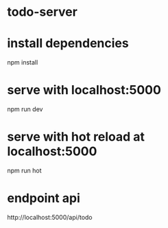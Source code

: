 # todo-server

# install dependencies
npm install

# serve with localhost:5000
npm run dev

# serve with hot reload at localhost:5000
npm run hot

# endpoint api
http://localhost:5000/api/todo
